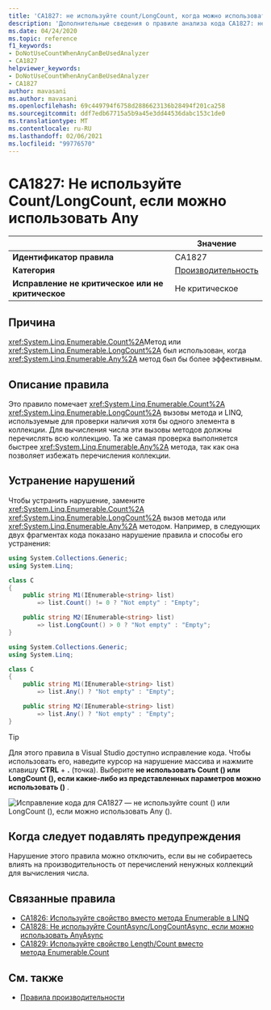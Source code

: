 ```yaml
---
title: 'CA1827: не используйте count/LongCount, когда можно использовать любой из них (анализ кода)'
description: 'Дополнительные сведения о правиле анализа кода CA1827: не используйте count/LongCount, когда можно использовать любой из них'
ms.date: 04/24/2020
ms.topic: reference
f1_keywords:
- DoNotUseCountWhenAnyCanBeUsedAnalyzer
- CA1827
helpviewer_keywords:
- DoNotUseCountWhenAnyCanBeUsedAnalyzer
- CA1827
author: mavasani
ms.author: mavasani
ms.openlocfilehash: 69c449794f6758d2886623136b28494f201ca258
ms.sourcegitcommit: ddf7edb67715a5b9a45e3dd44536dabc153c1de0
ms.translationtype: MT
ms.contentlocale: ru-RU
ms.lasthandoff: 02/06/2021
ms.locfileid: "99776570"
---
```

# <a name="ca1827-do-not-use-countlongcount-when-any-can-be-used"></a>CA1827: Не используйте Count/LongCount, если можно использовать Any

| | Значение |
|-|-|
| **Идентификатор правила** |CA1827|
| **Категория** |[Производительность](performance-warnings.md)|
| **Исправление не критическое или не критическое** |Не критическое|

## <a name="cause"></a>Причина

<xref:System.Linq.Enumerable.Count%2A>Метод или <xref:System.Linq.Enumerable.LongCount%2A> был использован, когда <xref:System.Linq.Enumerable.Any%2A> метод был бы более эффективным.

## <a name="rule-description"></a>Описание правила

Это правило помечает <xref:System.Linq.Enumerable.Count%2A> <xref:System.Linq.Enumerable.LongCount%2A> вызовы метода и LINQ, используемые для проверки наличия хотя бы одного элемента в коллекции. Для вычисления числа эти вызовы методов должны перечислять всю коллекцию. Та же самая проверка выполняется быстрее <xref:System.Linq.Enumerable.Any%2A> метода, так как она позволяет избежать перечисления коллекции.

## <a name="how-to-fix-violations"></a>Устранение нарушений

Чтобы устранить нарушение, замените <xref:System.Linq.Enumerable.Count%2A> <xref:System.Linq.Enumerable.LongCount%2A> вызов метода или <xref:System.Linq.Enumerable.Any%2A> методом. Например, в следующих двух фрагментах кода показано нарушение правила и способы его устранения:

```csharp
using System.Collections.Generic;
using System.Linq;

class C
{
    public string M1(IEnumerable<string> list)
        => list.Count() != 0 ? "Not empty" : "Empty";

    public string M2(IEnumerable<string> list)
        => list.LongCount() > 0 ? "Not empty" : "Empty";
}
```

```csharp
using System.Collections.Generic;
using System.Linq;

class C
{
    public string M1(IEnumerable<string> list)
        => list.Any() ? "Not empty" : "Empty";

    public string M2(IEnumerable<string> list)
        => list.Any() ? "Not empty" : "Empty";
}
```

> [!TIP]
> Для этого правила в Visual Studio доступно исправление кода. Чтобы использовать его, наведите курсор на нарушение массива и нажмите клавишу **CTRL** + **.** (точка). Выберите **не использовать Count () или LongCount (), если какие-либо из представленных параметров можно использовать ()** .
>
> ![Исправление кода для CA1827 — не используйте count () или LongCount (), если можно использовать Any ().](media/ca1827-codefix.png)

## <a name="when-to-suppress-warnings"></a>Когда следует подавлять предупреждения

Нарушение этого правила можно отключить, если вы не собираетесь влиять на производительность от перечислений ненужных коллекций для вычисления числа.

## <a name="related-rules"></a>Связанные правила

- [CA1826: Используйте свойство вместо метода Enumerable в LINQ](ca1826.md)
- [CA1828: Не используйте CountAsync/LongCountAsync, если можно использовать AnyAsync](ca1828.md)
- [CA1829: Используйте свойство Length/Count вместо метода Enumerable.Count](ca1829.md)

## <a name="see-also"></a>См. также

- [Правила производительности](performance-warnings.md)
